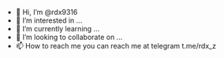 - 👋 Hi, I’m @rdx9316
- 👀 I’m interested in ...
- 🌱 I’m currently learning ...
- 💞️ I’m looking to collaborate on ...
- 📫 How to reach me you can reach me at telegram t.me/rdx_z

<!---
rdx9316/rdx9316 is a ✨ special ✨ repository because its `README.md` (this file) appears on your GitHub profile.
You can click the Preview link to take a look at your changes.
--->
